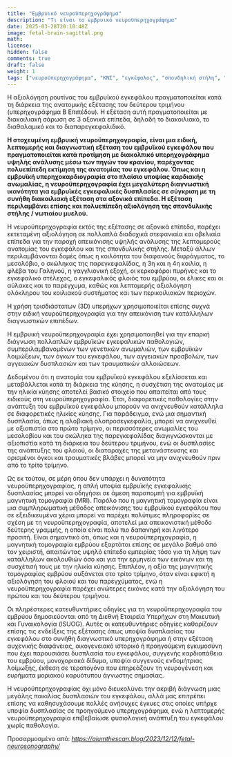 ```yaml
---
title: "Εμβρυικό νευροϋπερηχογράφημα"
description: "Τι είναι το εμβρυικό νευροϋπερηχογράφημα"
date: 2025-03-28T20:10:48Z
image: fetal-brain-sagittal.png
math: 
license: 
hidden: false
comments: true
draft: false
weight: 1
tags: ["νευροϋπερηχογράφημα", "ΚΝΣ", "εγκέφαλος", "σπονδηλική στήλη", "νωτιαίος μυελός"]
---
```


Η αξιολόγηση ρουτίνας του εμβρυϊκού εγκεφάλου πραγματοποιείται κατά τη διάρκεια της ανατομικής εξέτασης του δεύτερου τριμήνου (υπερηχογράφημα Β Επιπέδου). Η εξέταση αυτή πραγματοποιείται με διακοιλιακή σάρωση σε 3 αξονικά επίπεδα, δηλαδή το διακοιλιακό, το διαθαλαμικό και το διαπαρεγκεφαλιδικό.

**Η στοχευμένη εμβρυική νευροϋπερηχογραφία, είναι μια ειδική, λεπτομερής και διαγνωστική εξέταση του εμβρυϊκού εγκεφάλου που πραγματοποιείται κατά προτίμηση με διακολπικό υπερηχογράφημα υψηλής ανάλυσης μέσω των πηγών του κρανίου, παρέχοντας πολυεπίπεδη εκτίμηση της ανατομίας του εγκεφάλου. Όπως και η εμβρυϊκή υπερηχοκαρδιογραφία στο πλαίσιο υποψίας καρδιακής ανωμαλίας, η νευροϋπερηχογραφία έχει μεγαλύτερη διαγνωστική ικανότητα για εμβρυϊκές εγκεφαλικές δυσπλασίες σε σύγκριση με τη συνήθη διακοιλιακή εξέταση στα αξονικά επίπεδα. Η εξέταση περιλαμβάνει επίσης και πολυεπίπεδη αξιολόγηση της σπονδυλικής στήλης / νωτιαίου μυελού.**

Η νευροϋπερηχογραφία εκτός της εξέτασης σε αξονικά επίπεδα, παρέχει εκτεταμένη αξιολόγηση σε πολλαπλά διαδοχικά στεφανιαία και οβελιαία επίπεδα για την παροχή απεικόνισης υψηλής ανάλυσης της λεπτομερούς ανατομίας του εγκεφάλου και της σπονδυλικής στήλης. Μεταξύ άλλων περιλαμβάνονται δομές όπως η κοιλότητα του διαφανούς διφράγματος, το μεσολόβιο, ο σκώληκας της παρεγκεφαλίδας, η 3η και η 4η κοιλία, η φλέβα του Γαληνού, η γαγγλιονική εξοχή, οι κερκοφόροι πυρήνες και το εγκεφαλικό στέλεχος, ο εγκεφαλικός φλοιός του εμβρύου, οι έλικες και οι αύλακες και το παρέγχυμα, καθώς και λεπτομερής αξιολόγηση ολόκληρου του κοιλιακού συστήματος και των περικοιλιακών περιοχών.

Η χρήση τρισδιάστατων (3D) υπερήχων χρησιμοποιείται επίσης συχνά στην ειδική νευροϋπερηχογραφία για την απεικόνιση των κατάλληλων διαγνωστικών επιπέδων.

Η εμβρυική νευροϋπερηχογραφία έχει χρησιμοποιηθεί για την επαρκή διάγνωση πολλαπλών εμβρυϊκών εγκεφαλικών παθολογιών, συμπεριλαμβανομένων των γενετικών ανωμαλιών, των εμβρυϊκών λοιμώξεων, των όγκων του εγκεφάλου, των αγγειακών προσβολών, των αγγειακών δυσπλασιών  και των τραυματικών αλλοιώσεων.

Δεδομένου ότι η ανατομία του εμβρυϊκού εγκεφάλου εξελίσσεται και μεταβάλλεται κατά τη διάρκεια της κύησης, η συσχέτιση της ανατομίας με την ηλικία κύησης αποτελεί βασικό στοιχείο που απαιτείται από τους ειδικούς στη νευροϋπερηχογραφία. Έτσι, διαφορετικές παθολογίες στην ανάπτυξη του εμβρυϊκού εγκεφάλου μπορούν να ανιχνευθούν κατάλληλα σε διαφορετικές ηλικίες κύησης. Για παράδειγμα, ενώ μια σημαντική δυσπλασία, όπως η αλοβιακή ολοπροσεγκεφαλία, μπορεί να ανιχνευθεί με αξιοπιστία στο πρώτο τρίμηνο, οι περισσότερες ανωμαλίες του μεσολοβίου και του σκώληκα της παρεγκεφαλίδας διαγιγνώσκονται με αξιοπιστία κατά τη διάρκεια του δεύτερου τριμήνου, ενώ οι δυσπλασίες της ανάπτυξης του φλοιού, οι διαταραχές της μετανάστευσης και ορισμένοι όγκοι και τραυματικές βλάβες μπορεί να μην ανιχνευθούν πριν από το τρίτο τρίμηνο.

Ως εκ τούτου, σε μέρη όπου δεν υπάρχει η δυνατότητα νευροϋπερηχογραφίας, η απλή υποψία εμβρυϊκής εγκεφαλικής δυσπλασίας μπορεί να οδηγήσει σε άμεση παραπομπή για εμβρυϊκή μαγνητική τομογραφία (MRI). Παρόλο που η μαγνητική τομογραφία είναι μια συμπληρωματική μέθοδος απεικόνισης του εμβρυϊκού εγκεφάλου που σε εξειδικευμένα χέρια μπορεί να παρέχει πολύτιμες πληροφορίες σε σχέση με τη νευροϋπερηχογραφία, αποτελεί μια απεικονιστική μέθοδο δεύτερης γραμμής, η οποία είναι πολύ πιο δαπανηρή και λιγότερο προσιτή. Είναι σημαντικό ότι, όπως και η νευροϋπερηχογραφία, η μαγνητική τομογραφία εμβρύου εξαρτάται επίσης σε μεγάλο βαθμό από τον χειριστή, απαιτώντας υψηλό επίπεδο εμπειρίας τόσο για τη λήψη των κατάλληλων ακολουθιών όσο και για την ερμηνεία των εικόνων και τη συσχέτισή τους με την ηλικία κύησης. Επιπλέον, η αξία της μαγνητικής τομογραφίας εμβρύου αυξάνεται στο τρίτο τρίμηνο, όταν είναι εφικτή η αξιολόγηση του φλοιού και του παρεγχύματος, ενώ η νευροϋπερηχογραφία παρέχει ανώτερες εικόνες κατά την αξιολόγηση του πρώτου και του δεύτερου τριμήνου.

Οι πληρέστερες κατευθυντήριες οδηγίες για τη νευροϋπερηχογραφία του εμβρύου δημοσιεύονται από τη Διεθνή Εταιρεία Υπερήχων στη Μαιευτική και Γυναικολογία (ISUOG).  Αυτές οι κατευθυντήριες οδηγίες καθορίζουν επίσης τις ενδείξεις της εξέτασης όπως υποψία δυσπλασίας του εγκεφάλου στο συνήθη διαγνωστικό υπερηχογράφημα ή στην εξέταση αυχενικής διαφάνειας, οικογενειακό ιστορικό ή προηγούμενη εγκυμοσύνη που έχει παρουσιάσει δυσπλασία του εγκεφάλου, συγγενής καρδιοπάθεια του εμβρύου, μονοχοριακά δίδυμα, υποψία συγγενούς ενδομήτριας λοίμωξης, έκθεση σε τερατογόνα που επηρεάζουν τη νευρογένεση και ευρήματα μοριακού καρυότυπου άγνωστης σημασίας.

Η νευροϋπερηχογραφίας όχι μόνο διευκολύνει την ακριβή διάγνωση μιας μεγάλης ποικιλίας δυσπλασιών του εγκεφάλου, αλλά μας επιτρέπει επίσης να καθησυχάσουμε πολλές ανήσυχες έγκυες στις οποίες υπήρχε υποψία δυσπλασίας σε προηγούμενο υπερηχογράφημα, ενώ η λεπτομερής νευροϋπερηχογραφία επιβεβαίωσε φυσιολογική ανάπτυξη του εγκεφάλου χωρίς παθολογία.


Προσαρμοσμένο από: *https://aiumthescan.blog/2023/12/12/fetal-neurosonography/*

